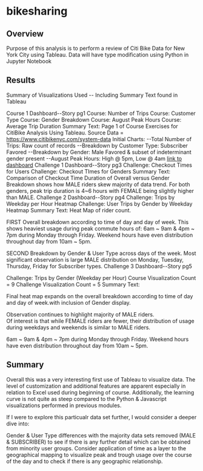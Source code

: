 # bikesharing

## Overview
Purpose of this analysis is to perform a review of Citi Bike Data for New York City using Tableau. Data will have type modification using Python in Jupyter Notebook

## Results
Summary of Visualizations Used -- Including Summary Text found in Tableau

Course 1 Dashboard--Story pg1
Course: Number of Trips
Course: Customer Type
Course: Gender Breakdown
Course: August Peak Hours
Course: Average Trip Duration Summary Text:
 Page 1 of Course Exercises for CitiBike Analysis Using Tableau.
 Source Data = https://www.citibikenyc.com/system-data
 Initial Charts:
 --Total Number of Trips:  Raw count of records
 --Breakdown by Customer Type:  Subscriber Favored
 --Breakdown by Gender:  Male Favored & subset of indeterminant gender present
 --August Peak Hours:  High @ 5pm, Low @ 4am
 [link to dashboard]("https://public.tableau.com/app/profile/pooja6418/viz/module14challenge/Dashboard1?publish=yes")
Challenge 1 Dashboard--Story pg3
Challenge: Checkout Times for Users
Challenge: Checkout TImes for Genders Summary Text:
Comparison of Checkout Time Duration of Overall versus Gender Breakdown shows how MALE riders skew majority of data trend.
For both genders, peak trip duration is 4~6 hours with FEMALE being slightly higher than MALE.
Challenge 2 Dashboard--Story pg4
Challenge: Trips by Weekday per Hour Heatmap
Challenge: User Trips by Gender by Weekday Heatmap Summary Text:
Heat Map of rider count.

FIRST
Overall breakdown according to time of day and day of week.
This shows heaviest usage during peak commute hours of:
6am ~ 9am & 4pm ~ 7pm during Monday through Friday.
Weekend hours have even distribution throughout day from 10am ~ 5pm.

SECOND
Breakdown by Gender & User Type across days of the week.
Most significant observation is large MALE distribution on Monday, Tuesday, Thursday, Friday for Subscriber types.
Challenge 3 Dashboard--Story pg5

Challenge: Trips by Gender (Weekday per Hour)
Course Visualization Count = 9 Challenge Visualization Count = 5 Summary Text:

Final heat map expands on the overall breakdown according to time of day and day of week.with inclusion of Gender display.

Observation continues to highlight majority of MALE riders.  
Of interest is that while FEMALE riders are fewer, their distribution of usage during weekdays and weekends is similar to MALE riders.

6am ~ 9am & 4pm ~ 7pm during Monday through Friday.
Weekend hours have even distribution throughout day from 10am ~ 5pm.
## Summary
Overall this was a very interesting first use of Tableau to visualize data. The level of customization and additional features are apparent especially in relation to Excel used during beginning of course. Additionally, the learning curve is not quite as steep compared to the Python & Javascript visualizations performed in previous modules.

If I were to explore this particualr data set further, I would consider a deeper dive into:

Gender & User Type differences with the majority data sets removed (MALE & SUBSCRIBER) to see if there is any further detail which can be obtained from minority user groups.
Consider application of time as a layer to the geographical mapping to visualize peak and trough usage over the course of the day and to check if there is any geographic relationship.
